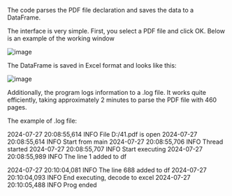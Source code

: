 The code parses the PDF file declaration and saves the data to a DataFrame.

The interface is very simple. First, you select a PDF file and click OK. Below is an example of the working window

![image](https://github.com/user-attachments/assets/38f8c1b5-1c88-45be-b940-099522b793e8)

The DataFrame is saved in Excel format and looks like this:

![image](https://github.com/user-attachments/assets/ca93b6b7-431b-48df-83d9-460ca4b3254e)

Additionally, the program logs information to a .log file. It works quite efficiently, taking approximately 2 minutes to parse the PDF file with 460 pages.

The example of .log file:

2024-07-27 20:08:55,614 INFO File D:/41.pdf is open
2024-07-27 20:08:55,614 INFO Start from main
2024-07-27 20:08:55,706 INFO Thread started
2024-07-27 20:08:55,707 INFO Start executing
2024-07-27 20:08:55,989 INFO The line 1 added to df

2024-07-27 20:10:04,081 INFO The line 688 added to df
2024-07-27 20:10:04,093 INFO End executing, decode to excel
2024-07-27 20:10:05,488 INFO Prog ended
